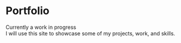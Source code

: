 # Portfolio  
Currently a work in progress  
I will use this site to showcase some of my projects, work, and skills.
